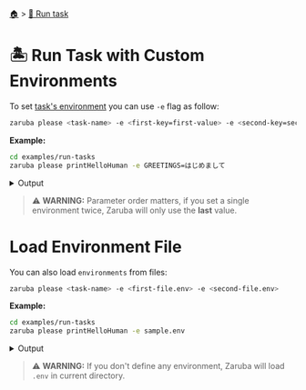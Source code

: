 <!--startTocHeader-->
[🏠](../README.md) > [🏃 Run task](README.md)
# 🏝️ Run Task with Custom Environments
<!--endTocHeader-->

To set [task's environment](../core-concepts/task/task-envs/README.md) you can use `-e` flag as follow:

```bash
zaruba please <task-name> -e <first-key=first-value> -e <second-key=second-value>
```

__Example:__

<!--startCode-->
```bash
cd examples/run-tasks
zaruba please printHelloHuman -e GREETINGS=はじめまして
```
 
<details>
<summary>Output</summary>
 
```````
💀 🔎 Job Starting...
         Elapsed Time: 1.152µs
         Current Time: 10:54:08
💀 🏁 Running 🍏 printHelloHuman runner (Attempt 1 of 3) on /home/gofrendi/zaruba/docs/examples/run-tasks
💀    🚀 🍏 printHelloHuman      はじめまして human
💀 🎉 Successfully running 🍏 printHelloHuman runner (Attempt 1 of 3)
💀 🔎 Job Running...
         Elapsed Time: 2.534668ms
         Current Time: 10:54:08
💀 🎉 🎉🎉🎉🎉🎉🎉🎉🎉🎉🎉🎉
💀 🎉 Job Complete!!! 🎉🎉🎉
💀 🔥 Terminating
💀 🔎 Job Ended...
         Elapsed Time: 407.058619ms
         Current Time: 10:54:09
zaruba please printHelloHuman -e 'GREETINGS=はじめまして'
```````
</details>
<!--endCode-->


> ⚠️ __WARNING:__ Parameter order matters, if you set a single environment twice, Zaruba will only use the __last__ value.

# Load Environment File

You can also load `environments` from files:

```bash
zaruba please <task-name> -e <first-file.env> -e <second-file.env>
```

__Example:__

<!--startCode-->
```bash
cd examples/run-tasks
zaruba please printHelloHuman -e sample.env
```
 
<details>
<summary>Output</summary>
 
```````
💀 🔎 Job Starting...
         Elapsed Time: 1.279µs
         Current Time: 10:54:09
💀 🏁 Running 🍏 printHelloHuman runner (Attempt 1 of 3) on /home/gofrendi/zaruba/docs/examples/run-tasks
💀    🚀 🍏 printHelloHuman      Hola human
💀 🎉 Successfully running 🍏 printHelloHuman runner (Attempt 1 of 3)
💀 🔎 Job Running...
         Elapsed Time: 1.64121ms
         Current Time: 10:54:09
💀 🎉 🎉🎉🎉🎉🎉🎉🎉🎉🎉🎉🎉
💀 🎉 Job Complete!!! 🎉🎉🎉
💀 🔥 Terminating
💀 🔎 Job Ended...
         Elapsed Time: 406.577447ms
         Current Time: 10:54:10
zaruba please printHelloHuman -e 'sample.env'
```````
</details>
<!--endCode-->

>  ⚠️ __WARNING:__  If you don't define any environment, Zaruba will load `.env` in current directory.

<!--startTocSubTopic-->
<!--endTocSubTopic-->